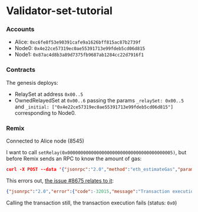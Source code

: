 # Validator-set-tutorial


### Accounts
- Alice: `0xc6fe8f53e90391cafe9a1626bff815ac87b2739f`
- Node0: `0x4e22ce57319ec0ae55391713e99fdeb5cd06d815`
- Node1: `0x87ac4d8b3a89d7375fb9687ab1284cc22d7916f1`

### Contracts

The genesis deploys:
- RelaySet at address `0x00..5`
- OwnedRelayedSet at `0x00..6` passing the params `_relaySet: 0x00..5` and `_initial: ["0x4e22ce57319ec0ae55391713e99fdeb5cd06d815"]` corresponding to Node0.

### Remix

Connected to Alice node (8545)

I want to call `setRelay(0x0000000000000000000000000000000000000005)`, but before Remix sends an RPC to know the amount of gas:
```json
curl -X POST --data '{"jsonrpc":"2.0","method":"eth_estimateGas","params":[{"from": "0xc6fe8f53e90391cafe9a1626bff815ac87b2739f", "to": "0x0000000000000000000000000000000000000006", "data": "0xc805f68b0000000000000000000000000000000000000000000000000000000000000005"}],"id":1}' -H "Content-Type: application/json" -X POST localhost:8545
```

This errors out, [the issue #8675 relates to it](https://github.com/paritytech/parity-ethereum/issues/8675): 
```json
{"jsonrpc":"2.0","error":{"code":-32015,"message":"Transaction execution error.","data":"Internal(\"Requires higher than upper limit of 80000000\")"},"id":1}
```

Calling the transaction still, the transaction execution fails (status: `0x0`)


